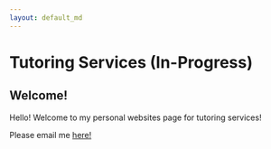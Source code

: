```yaml
---
layout: default_md
---
```


# Tutoring Services (In-Progress) 
## Welcome!
Hello! Welcome to my personal websites page for tutoring services!

Please email me [here!](whbarndt@protonmail.com)